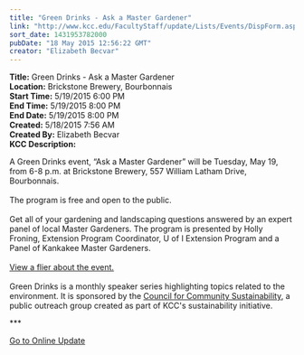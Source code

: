 ```yaml
---
title: "Green Drinks - Ask a Master Gardener"
link: "http://www.kcc.edu/FacultyStaff/update/Lists/Events/DispForm.aspx?ID=808"
sort_date: 1431953782000
pubDate: "18 May 2015 12:56:22 GMT"
creator: "Elizabeth Becvar"
---
```


<div><b>Title:</b> Green Drinks - Ask a Master Gardener</div>
<div><b>Location:</b> Brickstone Brewery, Bourbonnais</div>
<div><b>Start Time:</b> 5/19/2015 6:00 PM</div>
<div><b>End Time:</b> 5/19/2015 8:00 PM</div>
<div><b>End Date:</b> 5/19/2015 8:00 PM</div>
<div><b>Created:</b> 5/18/2015 7:56 AM</div>
<div><b>Created By:</b> Elizabeth Becvar</div>
<div><b>KCC Description:</b> <div class="ExternalClassDE861450889343978A134837AE8B87DC"><p>​A Green Drinks event, “Ask a Master Gardener” will be Tuesday, May 19, from 6-8 p.m. at Brickstone Brewery, 557 William Latham Drive, Bourbonnais.<br /><br />The program is free and open to the public.<br /><br />Get all of your gardening and landscaping questions answered by an expert panel of local Master Gardeners. The program is presented by Holly Froning, Extension Program Coordinator, U of I Extension Program and a Panel of Kankakee Master Gardeners. <br /><br /><a href="/Community/sustainability/resources/Documents/green-drinks-f-20150519.pdf">View a flier about the event.</a><br /><br />Green Drinks is a monthly speaker series highlighting topics related to the environment. It is sponsored by the <a href="/Community/sustainability/Pages/sustainabilitycommittees.aspx">Council for Community Sustainability</a>, a public outreach group created as part of KCC's sustainability initiative.</p>
<p>***</p>
<p><a href="/FacultyStaff/update/Pages/dailyupdate.aspx">Go to Online Update</a></p>
<p><br /></p></div></div>
